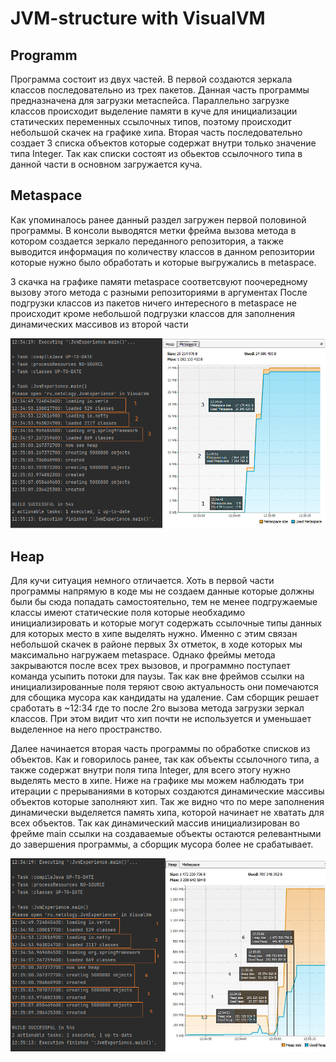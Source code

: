 # JVM-structure with VisualVM


## Programm

Программа состоит из двух частей. В первой создаются зеркала классов последовательно из трех пакетов. Данная часть программы предназначена для загрузки метаспейса. 
Параллельно загрузке классов происходит выделение памяти в куче для инициализации статических переменных ссылочных типов, поэтому происходит небольшой скачек на графике хипа.
Вторая часть последовательно создает 3 списка объектов которые содержат внутри только значение типа Integer. Так как списки состоят из обьектов ссылочного типа в данной части в основном загружается куча.

## Metaspace

Как упоминалось ранее данный раздел загружен первой половиной программы. В консоли выводятся метки фрейма вызова метода в котором создается зеркало переданного репозитория,
а также выводится информация по количеству классов в данном репозитории которые нужно было обработать и которые выгружались в metaspace.

3 скачка на графике памяти metaspace соответсвуют поочередному вызову этого метода с разными репозиториями в аргументах
После подгрузки классов из пакетов ничего интересного в metaspace не происходит кроме небольшой подгрузки классов для заполнения динамических массивов из второй части

![alt text](https://github.com/sezergemtsov/JVM-structure/blob/main/JVM%20%D1%87%D0%B5%D1%80%D0%B5%D0%B7%20VisualVM/MetaM.png)

## Heap

Для кучи ситуация немного отличается. Хоть в первой части программы напрямую в коде мы не создаем данные которые должны были бы сюда попадать самостоятельно, тем не менее
подгружаемые классы имеют статические поля которые необхадимо инициализировать и которые могут содержать ссылочные типы данных для которых место в хипе выделять нужно. 
Именно с этим связан небольшой скачек в районе первых 3х отметок, в ходе которых мы максимально нагружаем metaspace.
Однако фреймы метода закрываются после всех трех вызовов, и программно поступает команда усыпить потоки для паузы. Так как вне фреймов ссылки на инициализированные поля
теряют свою актуальность они помечаются для сбощика мусора как кандидаты на удаление. Сам сборщик решает сработать в ~12:34 где то после 2го вызова метода загрузки зеркал классов.
При этом видит что хип почти не используется и уменьшает выделенное на него пространство.

Далее начинается вторая часть программы по обработке списков из объектов. Как и говорилось ранее, так как объекты ссылочного типа, а также содержат внутри поля типа Integer,
для всего этогу нужно выделять место в хипе. Ниже на графике мы можем наблюдать три итерации с прерываниями в которых создаются динамические массивы объектов которые заполняют хип. Так же видно что по мере заполнения динамически выделяется память хипа, которой начинает не хватать для всех объектов.
Так как динамический массив инициализирован во фрейме main ссылки на создаваемые объекты остаются релевантными до завершения программы, а сборщик мусора более не срабатывает.

![alt text](https://github.com/sezergemtsov/JVM-structure/blob/main/JVM%20%D1%87%D0%B5%D1%80%D0%B5%D0%B7%20VisualVM/HeapM.png)
